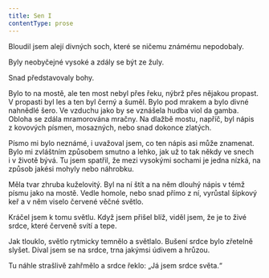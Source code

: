 ```yaml
---
title: Sen I
contentType: prose
---
```


<section>

Bloudil jsem alejí divných soch, které se ničemu známému nepodobaly.

Byly neobyčejné vysoké a zdály se být ze žuly.

Snad představovaly bohy.

Bylo to na mostě, ale ten most nebyl přes řeku, nýbrž přes nějakou propast. V propasti byl les a ten byl černý a šuměl. Bylo pod mrakem a bylo divné nahnědlé šero. Ve vzduchu jako by se vznášela hudba viol da gamba. Obloha se zdála mramorována mračny. Na dlažbě mostu, napříč, byl nápis z kovových písmen, mosazných, nebo snad dokonce zlatých.

Písmo mi bylo neznámé, i uvažoval jsem, co ten nápis asi může znamenat. Bylo mi zvláštním způsobem smutno a lehko, jak už to tak někdy ve snech i v životě bývá. Tu jsem spatřil, že mezi vysokými sochami je jedna nízká, na způsob jakési mohyly nebo náhrobku.

Měla tvar zhruba kuželovitý. Byl na ní štít a na něm dlouhý nápis v témž písmu jako na mostě. Vedle homole, nebo snad přímo z ní, vyrůstal šípkový keř a v něm viselo červené věčné světlo.

Kráčel jsem k tomu světlu. Když jsem přišel blíž, viděl jsem, že je to živé srdce, které červeně svítí a tepe.

Jak tlouklo, světlo rytmicky temnělo a světlalo. Bušení srdce bylo zřetelně slyšet. Díval jsem se na srdce, trna jakýmsi údivem a hrůzou.

Tu náhle strašlivě zahřmělo a srdce řeklo: „Já jsem srdce světa.“

</section>
